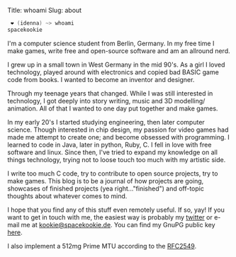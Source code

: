 Title: whoami
Slug: about

```scala
 ❤ (idenna) ~> whoami              
spacekookie
```

I'm a computer science student from Berlin, Germany. In my free time I make games, write free and open-source software and am an allround nerd.

I grew up in a small town in West Germany in the mid 90's. As a girl I loved technology, played around with electronics and copied bad BASIC game code from books. I wanted to become an inventor and designer.

Through my teenage years that changed. While I was still interested in technology, I got deeply into story writing, music and 3D modelling/ animation. All of that I wanted to one day put together and make games.

In my early 20's I started studying engineering, then later computer science. Though interested in chip design, my passion for video games had made me attempt to create one; and become obsessed with programming. I learned to code in Java, later in python, Ruby, C. I fell in love with free software and linux. Since then, I've tried to expand my knowledge on all things technology, trying not to loose touch too much with my artistic side.

I write too much C code, try to contribute to open source projects, try to make games. This blog is to be a journal of how projects are going, showcases of finished projects (yea right..."finished") and off-topic thoughts about whatever comes to mind.

I hope that you find any of this stuff even remotely useful. If so, yay! If you want to get in touch with me, the easiest way is probably my [twitter](https://twitter.com/spacekookie) or e-mail me at [kookie@spacekookie.de](mailto:kookie@spacekookie.de). You can find my GnuPG public key [here](/kookie.txt).

I also implement a 512mg Prime MTU according to the [RFC2549](https://tools.ietf.org/html/rfc2549).